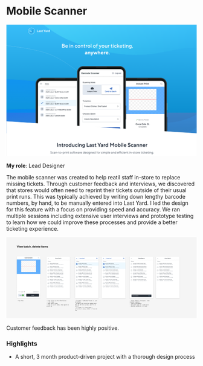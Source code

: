 # Mobile Scanner

![Mobile Scanner](/projects/mobile-scanner.png)

**My role**: Lead Designer

The mobile scanner was created to help reatil staff in-store to replace missing tickets.
Through customer feedback and interviews, we discovered that stores would often need to reprint their tickets outside of their usual print runs. This was typically achieved by writing down lengthy barcode numbers, by hand, to be manually entered into Last Yard. I led the design for this feature with a focus on providing speed and accuracy. We ran multiple sessions including extensive user interviews and prototype testing to learn how we could improve these processes and provide a better ticketing experience.

![Mobile Scanner design file](/projects/mobile-scanner-design-file.png)

Customer feedback has been highly positive.

### Highlights

- A short, 3 month product-driven project with a thorough design process
